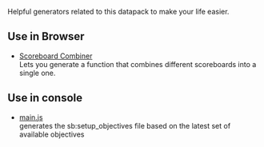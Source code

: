 Helpful generators related to this datapack to make your life easier.

## Use in Browser

- [Scoreboard Combiner](./combined_scoreboards/)  
Lets you generate a function that combines different scoreboards into a single one.

## Use in console
- [main.js](main.js)  
generates the sb:setup_objectives file based on the latest set of available objectives